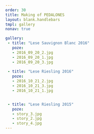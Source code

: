 ```yaml
---
order: 30
title: Making of PEDALONES
layout: blank.handlebars
tmpl: gallery
nonav: true

gallery:
 - title: "Lese Sauvignon Blanc 2016"
   poze:
   - 2016_09_20_2.jpg
   - 2016_09_20_1.jpg
   - 2016_09_20_3.jpg
 
 - title: "Lese Riesling 2016"
   poze:
   - 2016_10_21_2.jpg
   - 2016_10_21_3.jpg
   - 2016_10_21_1.jpg


 - title: "Lese Riesling 2015"
   poze:
   - story_3.jpg
   - story_2.jpg
   - story_4.jpg
---
```

